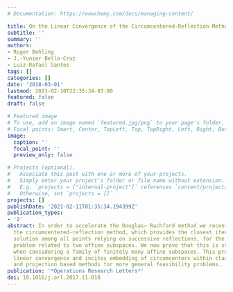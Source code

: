 ```yaml
---
# Documentation: https://wowchemy.com/docs/managing-content/

title: On the Linear Convergence of the Circumcentered-Reflection Method
subtitle: ''
summary: ''
authors:
- Roger Behling
- J.-Yunier Bello-Cruz
- Luiz-Rafael Santos
tags: []
categories: []
date: '2018-03-01'
lastmod: 2021-02-10T22:35:34-03:00
featured: false
draft: false

# Featured image
# To use, add an image named `featured.jpg/png` to your page's folder.
# Focal points: Smart, Center, TopLeft, Top, TopRight, Left, Right, BottomLeft, Bottom, BottomRight.
image:
  caption: ''
  focal_point: ''
  preview_only: false

# Projects (optional).
#   Associate this post with one or more of your projects.
#   Simply enter your project's folder or file name without extension.
#   E.g. `projects = ["internal-project"]` references `content/project/deep-learning/index.md`.
#   Otherwise, set `projects = []`.
projects: []
publishDate: '2021-02-11T01:35:34.194399Z'
publication_types:
- '2'
abstract: In order to accelerate the Douglas– Rachford method we recently developed
  the circumcentered-reflection method, which provides the closest iterate to the
  solution among all points relying on successive reflections, for the best approximation
  problem related to two affine subspaces. We now prove that this is still the case
  when considering a family of finitely many affine subspaces. This property yields
  linear convergence and incites embedding of circumcenters within classical reflection
  and projection based methods for more general feasibility problems.
publication: '*Operations Research Letters*'
doi: 10.1016/j.orl.2017.11.018
---
```

